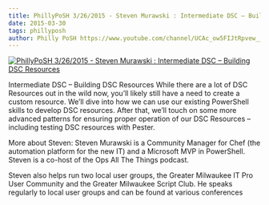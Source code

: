```yaml
---
title: PhillyPoSH 3/26/2015 - Steven Murawski : Intermediate DSC – Building DSC Resources
date: 2015-03-30
tags: phillyposh
author: Philly PoSH https://www.youtube.com/channel/UCAc_ow5FIJtRpvew__9Iqzg
---
```


[![PhillyPoSH 3/26/2015 - Steven Murawski : Intermediate DSC – Building DSC Resources](https://i3.ytimg.com/vi/b8Ekaf0dcb4/hqdefault.jpg "PhillyPoSH 3/26/2015 - Steven Murawski : Intermediate DSC – Building DSC Resources")](https://www.youtube.com/watch?v=b8Ekaf0dcb4)

Intermediate DSC – Building DSC Resources
 While there are a lot of DSC Resources out in the wild now, you’ll likely still have a need to create a custom resource.  We’ll dive into how we can use our existing PowerShell skills to develop DSC resources.  After that, we’ll touch on some more advanced patterns for ensuring proper operation of our DSC Resources – including testing DSC resources with Pester.

More about Steven:
Steven Murawski is a Community Manager for Chef (the automation platform for the new IT) and a Microsoft MVP in PowerShell.  Steven is a co-host of the Ops All The Things podcast.

Steven also helps run two local user groups, the Greater Milwaukee IT Pro User Community and the Greater Milwaukee Script Club. He speaks regularly to local user groups and can be found at various conferences
